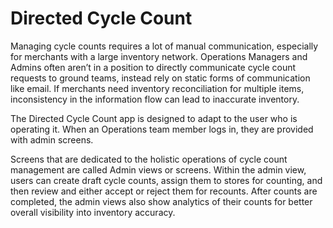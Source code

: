 # Directed Cycle Count

Managing cycle counts requires a lot of manual communication, especially for merchants with a large inventory network. Operations Managers and Admins often aren’t in a position to directly communicate cycle count requests to ground teams, instead rely on static forms of communication like email. If merchants need inventory reconciliation for multiple items, inconsistency in the information flow can lead to inaccurate inventory.

The Directed Cycle Count app is designed to adapt to the user who is operating it. When an Operations team member logs in, they are provided with admin screens.

Screens that are dedicated to the holistic operations of cycle count management are called Admin views or screens. Within the admin view, users can create draft cycle counts, assign them to stores for counting, and then review and either accept or reject them for recounts. After counts are completed, the admin views also show analytics of their counts for better overall visibility into inventory accuracy.

